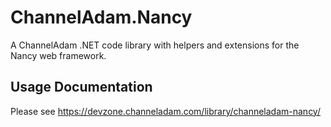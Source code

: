 # ChannelAdam.Nancy
A ChannelAdam .NET code library with helpers and extensions for the Nancy web framework.

## Usage Documentation
Please see https://devzone.channeladam.com/library/channeladam-nancy/
